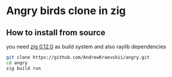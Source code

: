 # Angry birds clone in zig


## How to install from source
you need [zig 0.12.0](https://ziglang.org/download/#release-0.12.0) as build system and also raylib dependencies

```bash
git clone https://github.com/AndrewKraevskii/angry.git
cd angry
zig build run
```

